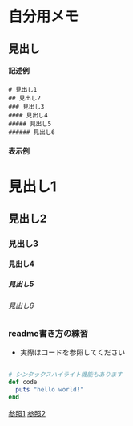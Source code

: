 # 自分用メモ

## 見出し
#### 記述例

```
# 見出し1
## 見出し2
### 見出し3
#### 見出し4
##### 見出し5
###### 見出し6

```
#### 表示例

# 見出し1
## 見出し2
### 見出し3
#### 見出し4
##### 見出し5
###### 見出し6

### readme書き方の練習
- 実際はコードを参照してください
```ruby

# シンタックスハイライト機能もあります
def code
  puts "hello world!"
end
```


[参照1](http://kojika17.com/2013/01/starting-markdown.html)
[参照2](http://qiita.com/tbpgr/items/989c6badefff69377da7)
